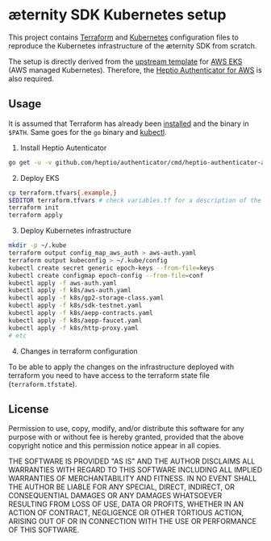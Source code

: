 æternity SDK Kubernetes setup
=============================

This project contains [Terraform] and [Kubernetes] configuration files to
reproduce the Kubernetes infrastructure of the æternity SDK from scratch.

The setup is directly derived from the [upstream template] for [AWS EKS] (AWS
managed Kubernetes). Therefore, the [Heptio Authenticator for AWS] is also
required.

[Terraform]: https://www.terraform.io/
[Kubernetes]: https://kubernetes.io/
[upstream template]: https://github.com/terraform-providers/terraform-provider-aws/tree/master/examples/eks-getting-started
[AWS EKS]: https://aws.amazon.com/eks/
[Heptio Authenticator for AWS]: https://github.com/heptio/authenticator

Usage
-----

It is assumed that Terraform has already been
[installed](https://www.terraform.io/downloads.html) and the binary in
`$PATH`. Same goes for the `go` binary and [kubectl].

[kubectl]: https://kubernetes.io/docs/tasks/tools/install-kubectl/

1. Install Heptio Autenticator

```sh
go get -u -v github.com/heptio/authenticator/cmd/heptio-authenticator-aws
```

2. Deploy EKS

```sh
cp terraform.tfvars{.example,}
$EDITOR terraform.tfvars # check variables.tf for a description of the variables
terraform init
terraform apply
```

3. Deploy Kubernetes infrastructure

```sh
mkdir -p ~/.kube
terraform output config_map_aws_auth > aws-auth.yaml
terraform output kubeconfig > ~/.kube/config
kubectl create secret generic epoch-keys --from-file=keys
kubectl create configmap epoch-config --from-file=conf
kubectl apply -f aws-auth.yaml
kubectl apply -f k8s/aws-auth.yaml
kubectl apply -f k8s/gp2-storage-class.yaml
kubectl apply -f k8s/sdk-testnet.yaml
kubectl apply -f k8s/aepp-contracts.yaml
kubectl apply -f k8s/aepp-faucet.yaml
kubectl apply -f k8s/http-proxy.yaml
# etc
```

4. Changes in terraform configuration

To be able to apply the changes on the infrastructure 
deployed with terraform you need to have access to the 
terraform state file (`terraform.tfstate`). 

License
-------

Permission to use, copy, modify, and/or distribute this software for any
purpose with or without fee is hereby granted, provided that the above
copyright notice and this permission notice appear in all copies.

THE SOFTWARE IS PROVIDED "AS IS" AND THE AUTHOR DISCLAIMS ALL WARRANTIES WITH
REGARD TO THIS SOFTWARE INCLUDING ALL IMPLIED WARRANTIES OF MERCHANTABILITY
AND FITNESS. IN NO EVENT SHALL THE AUTHOR BE LIABLE FOR ANY SPECIAL, DIRECT,
INDIRECT, OR CONSEQUENTIAL DAMAGES OR ANY DAMAGES WHATSOEVER RESULTING FROM
LOSS OF USE, DATA OR PROFITS, WHETHER IN AN ACTION OF CONTRACT, NEGLIGENCE OR
OTHER TORTIOUS ACTION, ARISING OUT OF OR IN CONNECTION WITH THE USE OR
PERFORMANCE OF THIS SOFTWARE.
